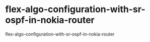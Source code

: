 # flex-algo-configuration-with-sr-ospf-in-nokia-router
flex-algo-configuration-with-sr-ospf-in-nokia-router
